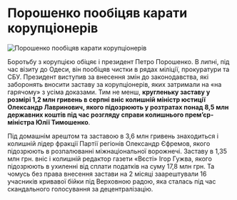 Порошенко пообіцяв карати корупціонерів
====

![Порошенко пообіцяв карати корупціонерів](http://thekievtimes.ua/wp-content/uploads/2014/09/%D0%BF%D0%BE%D1%80%D0%BE%D1%88%D0%B5%D0%BD%D0%BA%D0%BE7.jpg)

Боротьбу з корупцією обіцяє і президент Петро Порошенко. В липні, під час візиту до Одеси, він пообіцяв чистки в рядах міліції, прокуратури та СБУ. Президент виступив за внесення змін до законодавства, які заборонять вносити заставу за корупціонерів, яких затримали на «на гарячому» з усіма доказами. Тим не менш, **кругленьку заставу у розмірі 1,2 млн гривень в серпні вніс колишній міністр юстиції Олександр Лавринович, якого підозрюють у розтратах понад 8,5 млн державних коштів під час розгляду справи колишнього прем’єр-міністра Юлії Тимошенко**.

Під домашнім арештом та заставою в 3,6 млн гривень знаходиться і колишній лідер фракції Партії регіонів Олександр Єфремов, якого підозрюють в розпалюванні міжнаціональної ворожнечі. Заставу в 1,35 млн грн. вніс і колишній редактор газети «Вєсті» Ігор Гужва, якого підозрюють в ухиленні від сплати податків на суму 17,8 млн грн. Та чомусь без права внесення застави на 2 місяці заарештували 16 учасників кривавої бійки під Верховною радою, яка сталась під час скандального голосування за децентралізацію.